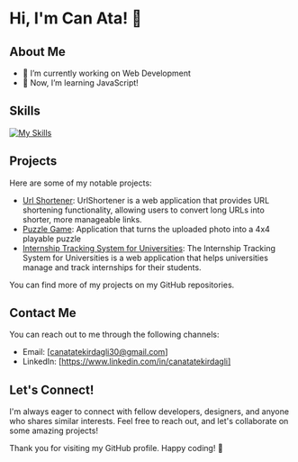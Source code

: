 # Hi, I'm Can Ata! 👋


## About Me

- 🔭 I’m currently working on Web Development
- 🌱 Now, I’m learning JavaScript!


## Skills
[![My Skills](https://skillicons.dev/icons?i=js,html,css,laravel,mongodb,mysql,nodejs,php,visualstudio,vscode)](https://skillicons.dev)

## Projects

Here are some of my notable projects:

- [Url Shortener](https://github.com/canatatekirdagli/UrlShortener): UrlShortener is a web application that provides URL shortening functionality, allowing users to convert long URLs into shorter, more manageable links.
- [Puzzle Game](https://github.com/canatatekirdagli/Puzzle-Game): Application that turns the uploaded photo into a 4x4 playable puzzle
- [Internship Tracking System for Universities](https://github.com/canatatekirdagli/Internship-Tracking-System-for-Universities): The Internship Tracking System for Universities is a web application that helps universities manage and track internships for their students.

You can find more of my projects on my GitHub repositories.


## Contact Me

You can reach out to me through the following channels:

- Email: [canatatekirdagli30@gmail.com]
- LinkedIn: [https://www.linkedin.com/in/canatatekirdagli]

## Let's Connect!

I'm always eager to connect with fellow developers, designers, and anyone who shares similar interests. Feel free to reach out, and let's collaborate on some amazing projects!

Thank you for visiting my GitHub profile. Happy coding! 🚀


